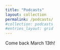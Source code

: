```yaml
---
title: "Podcasts"
layout: collection
permalink: /podcasts/
#collection: podcasts
#entries_layout: grid
---
```


Come back March 13th!